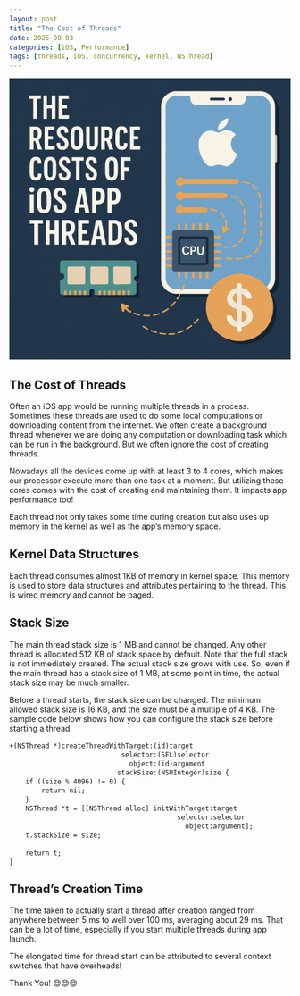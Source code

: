 ```yaml
---
layout: post
title: "The Cost of Threads"
date: 2025-08-03
categories: [iOS, Performance]
tags: [threads, iOS, concurrency, kernel, NSThread]
---
```


![Blog Header](../assets/img/posts/2025-08-03-cost-of-threads/cost_of_threads.png)

## The Cost of Threads
Often an iOS app would be running multiple threads in a process. Sometimes these threads are used to do some local computations or downloading content from the internet. We often create a background thread whenever we are doing any computation or downloading task which can be run in the background. But we often ignore the cost of creating threads.

Nowadays all the devices come up with at least 3 to 4 cores, which makes our processor execute more than one task at a moment. But utilizing these cores comes with the cost of creating and maintaining them. It impacts app performance too!

Each thread not only takes some time during creation but also uses up memory in the kernel as well as the app’s memory space.

## Kernel Data Structures

Each thread consumes almost 1KB of memory in kernel space. This memory is used to store data structures and attributes pertaining to the thread. This is wired memory and cannot be paged.

## Stack Size

The main thread stack size is 1 MB and cannot be changed. Any other thread is allocated 512 KB of stack space by default. Note that the full stack is not immediately created. The actual stack size grows with use. So, even if the main thread has a stack size of 1 MB, at some point in time, the actual stack size may be much smaller.

Before a thread starts, the stack size can be changed. The minimum allowed stack size is 16 KB, and the size must be a multiple of 4 KB. The sample code below shows how you can configure the stack size before starting a thread.

```objc
+(NSThread *)createThreadWithTarget:(id)target 
                            selector:(SEL)selector 
                              object:(id)argument 
                           stackSize:(NSUInteger)size {
    if ((size % 4096) != 0) {
        return nil;
    }
    NSThread *t = [[NSThread alloc] initWithTarget:target
                                          selector:selector
                                            object:argument];
    t.stackSize = size;

    return t;
}
```

## Thread’s Creation Time

The time taken to actually start a thread after creation ranged from anywhere between 5 ms to well over 100 ms, averaging about 29 ms. That can be a lot of time, especially if you start multiple threads during app launch.

The elongated time for thread start can be attributed to several context switches that have overheads!

Thank You! 😊😊😊